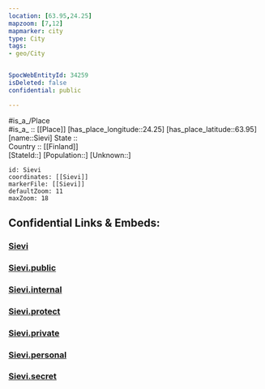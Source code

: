 ```yaml
---
location: [63.95,24.25] 
mapzoom: [7,12] 
mapmarker: city 
type: City
tags:
- geo/City


SpocWebEntityId: 34259
isDeleted: false
confidential: public

---
```

#is_a_/Place  
#is_a_ :: [[Place]] 
[has_place_longitude::24.25] 
[has_place_latitude::63.95] 
[name::Sievi] 
State ::  
Country :: [[Finland]]  
[StateId::] 
[Population::] 
[Unknown::] 


```leaflet
id: Sievi
coordinates: [[Sievi]] 
markerFile: [[Sievi]] 
defaultZoom: 11 
maxZoom: 18
```


## Confidential Links & Embeds: 

### [Sievi](/_Standards/Earth/Continent/Europe/Europe~North/Finland/Provinces~Finland/Oulu/counties~Oulu/Ostrobothnia~North/City/Sievi.md) 

### [Sievi.public](/_public/Earth/Continent/Europe/Europe~North/Finland/Provinces~Finland/Oulu/counties~Oulu/Ostrobothnia~North/City/Sievi.public.md) 

### [Sievi.internal](/_internal/Earth/Continent/Europe/Europe~North/Finland/Provinces~Finland/Oulu/counties~Oulu/Ostrobothnia~North/City/Sievi.internal.md) 

### [Sievi.protect](/_protect/Earth/Continent/Europe/Europe~North/Finland/Provinces~Finland/Oulu/counties~Oulu/Ostrobothnia~North/City/Sievi.protect.md) 

### [Sievi.private](/_private/Earth/Continent/Europe/Europe~North/Finland/Provinces~Finland/Oulu/counties~Oulu/Ostrobothnia~North/City/Sievi.private.md) 

### [Sievi.personal](/_personal/Earth/Continent/Europe/Europe~North/Finland/Provinces~Finland/Oulu/counties~Oulu/Ostrobothnia~North/City/Sievi.personal.md) 

### [Sievi.secret](/_secret/Earth/Continent/Europe/Europe~North/Finland/Provinces~Finland/Oulu/counties~Oulu/Ostrobothnia~North/City/Sievi.secret.md)

